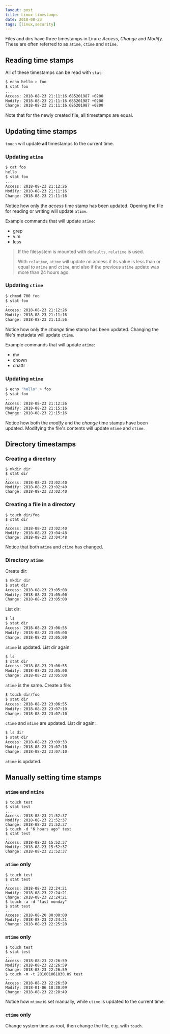 ```yaml
---
layout: post
title: Linux timestamps
date: 2018-08-23
tags: [linux,security]
---
```


Files and dirs have three timestamps in Linux: *Access*, *Change* and *Modify*.
These are often referred to as `atime`, `ctime` and `mtime`.


## Reading time stamps

All of these timestamps can be read with `stat`:

```bash
$ echo hello > foo
$ stat foo
...
Access: 2018-08-23 21:11:16.685201987 +0200
Modify: 2018-08-23 21:11:16.685201987 +0200
Change: 2018-08-23 21:11:16.685201987 +0200
```
Note that for the newly created file, all timestamps are equal.

## Updating time stamps

`touch` will update **all** timestamps to the current time.

### Updating `atime`

```bash
$ cat foo
hello
$ stat foo
...
Access: 2018-08-23 21:12:26
Modify: 2018-08-23 21:11:16
Change: 2018-08-23 21:11:16
```

Notice how only the *access* time stamp has been updated.
Opening the file for reading or writing will update `atime`.

Example commands that will update `atime`:

- grep
- vim
- less

> If the filesystem is mounted with `defaults`, `relatime` is used.
>
> With `relatime`, `atime` will update on access if its value is less than or equal to `mtime` and `ctime`, and also if the previous `atime` update was more than 24 hours ago.

### Updating `ctime`

```bash
$ chmod 700 foo
$ stat foo
...
Access: 2018-08-23 21:12:26
Modify: 2018-08-23 21:11:16
Change: 2018-08-23 21:13:56
```

Notice how only the *change* time stamp has been updated.
Changing the file's metadata will update `ctime`.

Example commands that will update `atime`:

- mv
- chown
- chattr

### Updating `mtime`

```bash
$ echo "hello" > foo
$ stat foo
...
Access: 2018-08-23 21:12:26
Modify: 2018-08-23 21:15:16
Change: 2018-08-23 21:15:16
```

Notice how both the *modify* and the *change* time stamps have been updated.
Modifying the file's contents will update `mtime` and `ctime`.

## Directory timestamps

### Creating a directory

```
$ mkdir dir
$ stat dir
...
Access: 2018-08-23 23:02:40
Modify: 2018-08-23 23:02:40
Change: 2018-08-23 23:02:40
```

### Creating a file in a directory

```
$ touch dir/foo
$ stat dir
...
Access: 2018-08-23 23:02:40
Modify: 2018-08-23 23:04:48
Change: 2018-08-23 23:04:48
```

Notice that both `mtime` and `ctime` has changed.

### Directory `atime`

Create dir:

```bash
$ mkdir dir
$ stat dir
Access: 2018-08-23 23:05:00
Modify: 2018-08-23 23:05:00
Change: 2018-08-23 23:05:00
```

List dir:

```bash
$ ls
$ stat dir
Access: 2018-08-23 23:06:55
Modify: 2018-08-23 23:05:00
Change: 2018-08-23 23:05:00
```

`atime` is updated. List dir again:

```bash
$ ls
$ stat dir
Access: 2018-08-23 23:06:55
Modify: 2018-08-23 23:05:00
Change: 2018-08-23 23:05:00
```

`atime` is the same. Create a file:

```bash
$ touch dir/foo
$ stat dir
Access: 2018-08-23 23:06:55
Modify: 2018-08-23 23:07:10
Change: 2018-08-23 23:07:10
```

`ctime` and `mtime` are updated. List dir again:


```bash
$ ls dir
$ stat dir
Access: 2018-08-23 23:09:33
Modify: 2018-08-23 23:07:10
Change: 2018-08-23 23:07:10
```

`atime` is updated.



## Manually setting time stamps

### `atime` and `mtime`

```
$ touch test
$ stat test
...
Access: 2018-08-23 21:52:37
Modify: 2018-08-23 21:52:37
Change: 2018-08-23 21:52:37
$ touch -d "6 hours ago" test
$ stat test
...
Access: 2018-08-23 15:52:37
Modify: 2018-08-23 15:52:37
Change: 2018-08-23 21:52:37
```

### `atime` only

```
$ touch test
$ stat test
...
Access: 2018-08-23 22:24:21
Modify: 2018-08-23 22:24:21
Change: 2018-08-23 22:24:21
$ touch -a -d "last monday"
$ stat test
...
Access: 2018-08-20 00:00:00
Modify: 2018-08-23 22:24:21
Change: 2018-08-23 22:25:28
```

### `mtime` only

```
$ touch test
$ stat test
...
Access: 2018-08-23 22:26:59
Modify: 2018-08-23 22:26:59
Change: 2018-08-23 22:26:59
$ touch -m -t 201801061830.09 test
...
Access: 2018-08-23 22:26:59
Modify: 2018-01-06 18:30:09
Change: 2018-08-23 22:28:49
```

Notice how `mtime` is set manually, while `ctime` is updated to the current time.

### `ctime` only

Change system time as root, then change the file, e.g. with `touch`.
